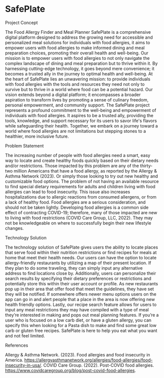 # SafePlate

Project Concept

The Food Allergy Finder and Meal Planner SafePlate is a comprehensive digital platform designed to address the growing need for accessible and personalized meal solutions for individuals with food allergies, it aims to empower users with food allergies to make informed dining and meal preparation choices, promoting their overall health and well-being. Our mission is to empower users with food allergies to not only navigate the complex landscape of dining and meal preparation but to thrive within it. By harnessing cutting-edge technology, it goes beyond mere convenience; it becomes a trusted ally in the journey to optimal health and well-being. At the heart of SafePlate lies an unwavering mission: to provide individuals with food allergies with the tools and resources they need not only to survive but to thrive in a world where food can be a potential hazard. Our vision extends beyond a digital platform; it encompasses a broader aspiration to transform lives by promoting a sense of culinary freedom, personal empowerment, and community support. The SafePlate project represents a profound commitment to the well-being and empowerment of individuals with food allergies. It aspires to be a trusted ally, providing the tools, knowledge, and support necessary for its users to savor life's flavors while safeguarding their health. Together, we embark on a journey toward a world where food allergies are not limitations but stepping stones to a healthier, more inclusive future.

Problem Statement

The increasing number of people with food allergies need a smart, easy way to locate and create healthy foods quickly based on their dietary needs and/or restrictions. Those impacted by this problem are any of the thirty-two million Americans that have a food allergy, as reported by the Allergy & Asthma Network (2023). Or simply those looking to try out new healthy and customizable food options. The problem of not having an available resource to find special dietary requirements for adults and children living with food allergies can lead to food insecurity. This issue also increases hospitalizations due to allergic reactions from consumed allergens, or from a lack of healthy food. Food allergies are a serious consideration, and should not be taken lightly. Developing food allergies is a common side effect of contracting COVID-19; therefore, many of those impacted are new to living with food restrictions (COVID Care Group, LLC, 2022). They may not be knowledgeable on where to successfully begin their new lifestyle changes.

Technology Solution

The technology solution of SafePlate gives users the ability to locate places that serve food within their nutrition restrictions or find recipes for meals at home that meet their health needs. Our users can have the option to locate allergy-friendly restaurants by utilizing a map of their present location. If they plan to do some traveling, they can simply input any alternative address to find locations close by. Additionally, users can personalize their search results by specifying their dietary preferences or restrictions and potentially store this within their user account or profile. As new restaurants pop up in their area that offer food that meet the guidelines, they have set they will be notified. If somewhere offers newer menu options users on the app can go in and alert people that a place in the area is now offering new health friendly options. Lastly, our recipe search feature allows for users to input any meal restrictions they may have compiled with a type of meal they’re interested in making and pops out meal planning features. If you’re a user who is focused on a low carb diet, or have a gluten allergy, you can specify this when looking for a Pasta dish to make and find some great low carb or gluten free recipes. SafePlate is here to help you eat what you want and not feel limited.

References

Allergy & Asthma Network. (2023). Food allergies and food insecurity in America. https://allergyasthmanetwork.org/allergies/food-allergies/food-insecurity-in-usa/. COVID Care Group. (2022). Post-COVID food allergies. https://www.covidcaregroup.org/blog/post-covid-food-allergies.
